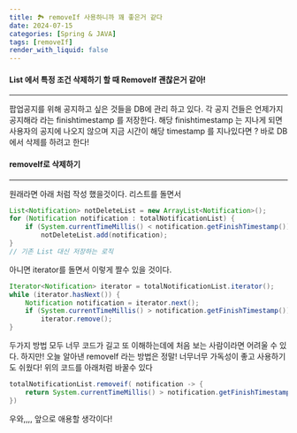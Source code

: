 ```yaml
---
title: 🏞 removeIf 사용하니까 꽤 좋은거 같다
date: 2024-07-15
categories: [Spring & JAVA]
tags: [removeIf]
render_with_liquid: false
---
```

#### List 에서 특정 조건 삭제하기 할 때 RemoveIf 괜찮은거 같아!
---
팝업공지를 위해 공지하고 싶은 것들을 DB에 관리 하고 있다. 각 공지 건들은 언제가지 공지해라 라는 finishtimestamp 를 저장한다. 해당 finishtimestamp 는 지나게 되면 사용자의 공지에 나오지 않으며 지금 시간이 해당 timestamp 를 지나있다면 ? 바로 DB에서 삭제를 하려고 한다!

#### removeIf로 삭제하기
---
원래라면 아래 처럼 작성 했을것이다. 리스트를 돌면서 
```java
List<Notification> notDeleteList = new ArrayList<Notification>();
for (Notification notification : totalNotificationList) {
	if (System.currentTimeMillis() < notification.getFinishTimestamp())
		notDeleteList.add(notification);
}
// 기존 List 대신 저장하는 로직
```

아니면 iterator를 돌면서 이렇게 짤수 있을 것이다.

```java
Iterator<Notification> iterator = totalNotificationList.iterator();
while (iterator.hasNext()) {
	Notification notification = iterator.next();
	if (System.currentTimeMillis() > notification.getFinishTimestamp())
		iterator.remove();
}
```

두가지 방법 모두 너무 코드가 길고 또 이해하는데에 처음 보는 사람이라면 어려울 수 있다. 하지만! 오늘 알아낸 removeIf 라는 방법은 정말! 너무너무 가독성이 좋고 사용하기도 쉬웠다! 위의 코드를 아래처럼 바꿀수 있다

```java
totalNotificationList.removeif( notification -> {
	return System.currentTimeMillis() > notification.getFinishTimestamp();
})
```

우와,,,, 앞으로 애용할 생각이다!